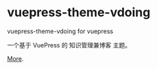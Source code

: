 # vuepress-theme-vdoing

vuepress-theme-vdoing for vuepress

一个基于 VuePress 的 知识管理兼博客 主题。

[More](https://github.com/ZhangQiLong2023/vuepress-theme-vdoing#readme).
